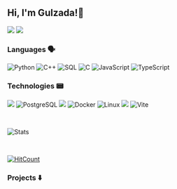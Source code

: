## Hi, I'm Gulzada!👾

<a href="https://t.me/awesic"><img src="https://img.shields.io/badge/telegram-%230077B5.svg?style=for-the-badge&logo=telegram&logoColor=white"></a>
<a href="https://www.linkedin.com/in/awesic"><img src="https://img.shields.io/badge/linkedin-0A66C2.svg?style=for-the-badge&logo=linkedin&logoColor=white"></a>

### Languages 🗣️

![Python](https://img.shields.io/badge/-Python-%23111?&logo=Python)
![C++](https://img.shields.io/badge/-C++-111?&logo=c%2b%2b&logoColor=00599C)
![SQL](https://img.shields.io/badge/-SQL-111?&logo=sqlite)
![C](https://img.shields.io/badge/-C-111?&logo=C)
![JavaScript](https://img.shields.io/badge/-JavaScript-111?&logo=JavaScript)
![TypeScript](https://img.shields.io/badge/-TypeScript-111?&logo=TypeScript)

### Technologies 📟

<a href="https://github.com/awesic/VKR-project"><img src="https://img.shields.io/badge/-Django-000?&logo=Django"></a>
![PostgreSQL](https://img.shields.io/badge/-PostgreSQL-000?&logo=postgresql)
<a href="https://github.com/awesic/Calculator_v2"><img src="https://img.shields.io/badge/-Qt-000?&logo=Qt"></a>
![Docker](https://img.shields.io/badge/-Docker-000?&logo=Docker)
![Linux](https://img.shields.io/badge/-Linux-000?&logo=Linux)
<a href="https://github.com/awesic/VKR-project"><img src="https://img.shields.io/badge/-React-000?&logo=React"></a>
![Vite](https://img.shields.io/badge/-Vite-000?&logo=vite)

<br/>

![Stats](https://github-readme-stats.vercel.app/api?username=awesic&theme=dark&show_icons=true&bg_color=1a1a1a&icon_color=8bbdac)

<br/>

<p><a href="http://hits.dwyl.com/awesic/awesic.svg?style=flat-square"><img src="https://hits.dwyl.com/awesic/awesic.svg?style=flat-square" alt="HitCount"></a></p>

### Projects ⬇️
